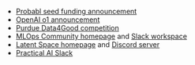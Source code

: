 - [Probabl seed funding announcement](https://papers.probabl.ai/announcing-major-milestone-empowering-the-future-of-data-science)
- [OpenAI o1 announcement](https://openai.com/index/introducing-openai-o1-preview/)
- [Purdue Data4Good competition](https://business.purdue.edu/events/data4good/)
- [MLOps Community homepage](https://home.mlops.community/) and [Slack workspace](https://go.mlops.community/slack)
- [Latent Space homepage](https://latent.space/) and [Discord server](https://discord.gg/xJJMRaWCRt)
- [Practical AI Slack](https://changelog.com/community)
